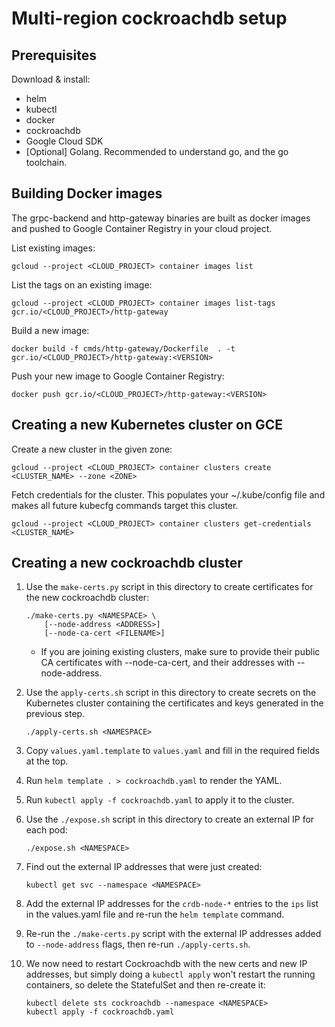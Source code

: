 # Multi-region cockroachdb setup

## Prerequisites

Download & install:

*   helm
*   kubectl
*   docker
*   cockroachdb
*   Google Cloud SDK
*   [Optional] Golang. Recommended to understand go, and the go toolchain.


## Building Docker images

The grpc-backend and http-gateway binaries are built as docker images and pushed
to Google Container Registry in your cloud project.

List existing images:

    gcloud --project <CLOUD_PROJECT> container images list

List the tags on an existing image:

    gcloud --project <CLOUD_PROJECT> container images list-tags gcr.io/<CLOUD_PROJECT>/http-gateway

Build a new image:

    docker build -f cmds/http-gateway/Dockerfile  . -t gcr.io/<CLOUD_PROJECT>/http-gateway:<VERSION>

Push your new image to Google Container Registry:

    docker push gcr.io/<CLOUD_PROJECT>/http-gateway:<VERSION>


## Creating a new Kubernetes cluster on GCE

Create a new cluster in the given zone:

    gcloud --project <CLOUD_PROJECT> container clusters create <CLUSTER_NAME> --zone <ZONE>

Fetch credentials for the cluster.  This populates your \~/.kube/config file
and makes all future kubecfg commands target this cluster.

    gcloud --project <CLOUD_PROJECT> container clusters get-credentials <CLUSTER_NAME>


## Creating a new cockroachdb cluster

1.  Use the `make-certs.py` script in this directory to create certificates for
    the new cockroachdb cluster:

        ./make-certs.py <NAMESPACE> \
            [--node-address <ADDRESS>]
            [--node-ca-cert <FILENAME>]

    *   If you are joining existing clusters, make sure to provide their public
        CA certificates with --node-ca-cert, and their addresses with
        --node-address.

1.  Use the `apply-certs.sh` script in this directory to create secrets on the
    Kubernetes cluster containing the certificates and keys generated in the
    previous step.

        ./apply-certs.sh <NAMESPACE>

1.  Copy `values.yaml.template` to `values.yaml` and fill in the required fields
    at the top.
1.  Run `helm template . > cockroachdb.yaml` to render the YAML.
1.  Run `kubectl apply -f cockroachdb.yaml` to apply it to the cluster.
1.  Use the `./expose.sh` script in this directory to create an external IP for
    each pod:

        ./expose.sh <NAMESPACE>

1.  Find out the external IP addresses that were just created:

        kubectl get svc --namespace <NAMESPACE>

1.  Add the external IP addresses for the `crdb-node-*` entries to the `ips`
    list in the values.yaml file and re-run the `helm template` command.
1.  Re-run the `./make-certs.py` script with the external IP addresses added to
    `--node-address` flags, then re-run `./apply-certs.sh`.
1.  We now need to restart Cockroachdb with the new certs and new IP addresses,
    but simply doing a `kubectl apply` won't restart the running containers, so
    delete the StatefulSet and then re-create it:

        kubectl delete sts cockroachdb --namespace <NAMESPACE>
        kubectl apply -f cockroachdb.yaml
